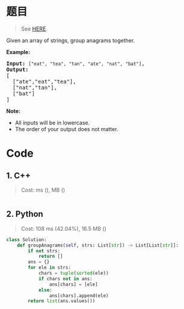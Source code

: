 # 题目

> See [HERE](https://leetcode.com/problems/group-anagrams/).

<div><p>Given an array of strings, group anagrams together.</p>

<p><strong>Example:</strong></p>

<pre><strong>Input:</strong> <code>["eat", "tea", "tan", "ate", "nat", "bat"]</code>,
<strong>Output:</strong>
[
  ["ate","eat","tea"],
  ["nat","tan"],
  ["bat"]
]</pre>

<p><strong>Note:</strong></p>

<ul>
	<li>All inputs will be in lowercase.</li>
	<li>The order of your output does not&nbsp;matter.</li>
</ul>
</div>

# Code

## 1. C++

> Cost: ms (), MB ()

```C++

```

## 2. Python

> Cost: 108 ms (42.04%), 16.5 MB ()

```python
class Solution:
    def groupAnagrams(self, strs: List[str]) -> List[List[str]]:
        if not strs:
            return []
        ans = {}
        for ele in strs:
            chars = tuple(sorted(ele))
            if chars not in ans:
                ans[chars] = [ele]
            else:
                ans[chars].append(ele)
        return list(ans.values())
```
